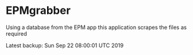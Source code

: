 # EPMgrabber
Using a database from the EPM app this application scrapes the files as required


Latest backup: Sun Sep 22 08:00:01 UTC 2019
